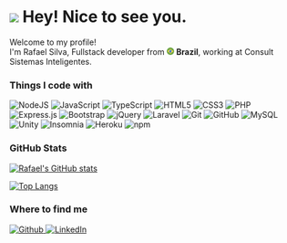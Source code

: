 <h1><img src="https://emojis.slackmojis.com/emojis/images/1531849430/4246/blob-sunglasses.gif?1531849430" width="30"/> Hey! Nice to see you.</h1>
<p>Welcome to my profile! </br> I'm Rafael Silva, Fullstack developer from <img src="./src/brazil.png" width="13"/> <b>Brazil</b>, working at Consult Sistemas Inteligentes.</p>

<h3>Things I code with</h3>
<p>
    <img height="20" alt="NodeJS" src="https://img.shields.io/badge/node.js-%2343853D.svg?style=for-the-badge&logo=node-dot-js&logoColor=white"/>
    <img height="20" alt="JavaScript" src="https://img.shields.io/badge/javascript-%23323330.svg?style=for-the-badge&logo=javascript&logoColor=%23F7DF1E"/>
    <img height="20" alt="TypeScript" src="https://img.shields.io/badge/typescript-%23007ACC.svg?style=for-the-badge&logo=typescript&logoColor=white"/>
    <img height="20" alt="HTML5" src="https://img.shields.io/badge/html5-%23E34F26.svg?style=for-the-badge&logo=html5&logoColor=white"/>
    <img height="20" alt="CSS3" src="https://img.shields.io/badge/css3-%231572B6.svg?style=for-the-badge&logo=css3&logoColor=white"/>
    <img height="20" alt="PHP" src="https://img.shields.io/badge/php-%23777BB4.svg?style=for-the-badge&logo=php&logoColor=white"/>
    <img height="20" alt="Express.js" src="https://img.shields.io/badge/express.js-%23404d59.svg?style=for-the-badge&logo=express&logoColor=%2361DAFB"/>
    <img height="20" alt="Bootstrap" src="https://img.shields.io/badge/bootstrap-%23563D7C.svg?style=for-the-badge&logo=bootstrap&logoColor=white"/>
    <img height="20" alt="jQuery" src="https://img.shields.io/badge/jquery-%230769AD.svg?style=for-the-badge&logo=jquery&logoColor=white"/>
    <img height="20" alt="Laravel" src="https://img.shields.io/badge/laravel-%23FF2D20.svg?style=for-the-badge&logo=laravel&logoColor=white"/>
    <img height="20" alt="Git" src="https://img.shields.io/badge/git-%23F05033.svg?style=for-the-badge&logo=git&logoColor=white"/>
    <img height="20" alt="GitHub" src="https://img.shields.io/badge/github-%23121011.svg?style=for-the-badge&logo=github&logoColor=white"/>
    <img height="20" alt="MySQL" src="https://img.shields.io/badge/mysql-%2300f.svg?style=for-the-badge&logo=mysql&logoColor=white"/>
    <img height="20" alt="Unity" src="https://img.shields.io/badge/unity-%23000000.svg?style=for-the-badge&logo=unity&logoColor=white"/>
    <img height="20" alt="Insomnia" src="https://img.shields.io/badge/-Insomnia-5849BE?style=flat-square&logo=insomnia&logoColor=white" />
    <img height="20" alt="Heroku" src="https://img.shields.io/badge/-Heroku-430098?style=flat-square&logo=heroku&logoColor=white" />
    <img height="20" alt="npm" src="https://img.shields.io/badge/-NPM-CB3837?style=flat-square&logo=npm&logoColor=white" />
</p>

<h3>GitHub Stats</h3>

[![Rafael's GitHub stats](https://github-readme-stats.vercel.app/api?username=RafaelFelps)](https://github-readme-stats.vercel.app/api?username=RafaelFelps)

[![Top Langs](https://github-readme-stats.vercel.app/api/top-langs/?username=RafaelFelps&layout=compact)](https://github-readme-stats.vercel.app/api/top-langs/?username=RafaelFelps&layout=compact)


<h3>Where to find me</h3>
<p>
    <a href="https://github.com/RafaelFelps" target="_blank">
        <img alt="Github" src="https://img.shields.io/badge/GitHub-%2312100E.svg?&style=for-the-badge&logo=Github&logoColor=white" />
    </a> 
    <a href="https://www.linkedin.com/in/rafael-felipe-da-silva-37a782186/" target="_blank">
        <img alt="LinkedIn" src="https://img.shields.io/badge/linkedin-%230077B5.svg?style=for-the-badge&logo=linkedin&logoColor=white"/>
    </a> 
</p>

